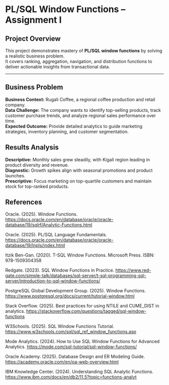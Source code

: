# PL/SQL Window Functions – Assignment I  

## Project Overview
This project demonstrates mastery of **PL/SQL window functions** by solving a realistic business problem.  
It covers ranking, aggregation, navigation, and distribution functions to deliver actionable insights from transactional data.

---

## Business Problem

**Business Context:** Rugali Coffee, a regional coffee production and retail company.  
**Data Challenge:** The company wants to identify top-selling products, track customer purchase trends, and analyze regional sales performance over time.  
**Expected Outcome:** Provide detailed analytics to guide marketing strategies, inventory planning, and customer segmentation.

## Results Analysis 

**Descriptive:** Monthly sales grew steadily, with Kigali region leading in product diversity and revenue.  
**Diagnostic:** Growth spikes align with seasonal promotions and product launches.  
**Prescriptive:** Focus marketing on top-quartile customers and maintain stock for top-ranked products.

## References

Oracle. (2025). Window Functions.
https://docs.oracle.com/en/database/oracle/oracle-database/19/sqlrf/Analytic-Functions.html

Oracle. (2025). PL/SQL Language Fundamentals.
https://docs.oracle.com/en/database/oracle/oracle-database/19/lnpls/index.html

Itzik Ben-Gan. (2020). T-SQL Window Functions. Microsoft Press.
ISBN: 978-1509304358

Redgate. (2023). SQL Window Functions in Practice.
https://www.red-gate.com/simple-talk/databases/sql-server/t-sql-programming-sql-server/introduction-to-sql-window-functions/

PostgreSQL Global Development Group. (2025). Window Functions.
https://www.postgresql.org/docs/current/tutorial-window.html

Stack Overflow. (2025). Best practices for using NTILE and CUME_DIST in analytics.
https://stackoverflow.com/questions/tagged/sql-window-functions

W3Schools. (2025). SQL Window Functions Tutorial.
https://www.w3schools.com/sql/sql_ref_window_functions.asp

Mode Analytics. (2024). How to Use SQL Window Functions for Advanced Analytics.
https://mode.com/sql-tutorial/sql-window-functions/

Oracle Academy. (2025). Database Design and ER Modeling Guide.
https://academy.oracle.com/en/oa-web-overview.html

IBM Knowledge Center. (2024). Understanding SQL Analytic Functions.
https://www.ibm.com/docs/en/db2/11.5?topic=functions-analyt







